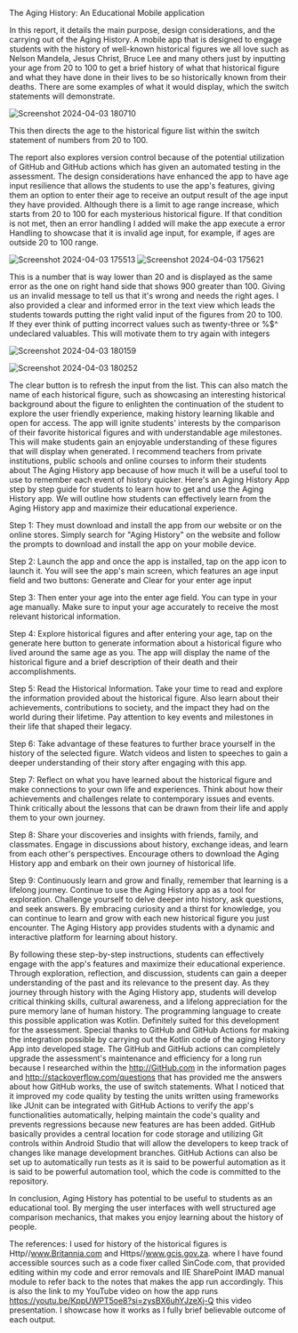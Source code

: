 The Aging History: An Educational Mobile application 

In this report, it details the main purpose, design considerations, and the carrying out of the Aging History. A mobile app that is designed to engage students with the history of well-known historical figures we all love such as Nelson Mandela, Jesus Christ, Bruce Lee and many others just by inputting your age from 20 to 100 to get a brief history of what that historical figure and what they have done in their lives to be so historically known from their deaths.  There are some examples of what it would display, which the switch statements will demonstrate. 

 ![Screenshot 2024-04-03 180710](https://github.com/EquinoxSilverstar/historyAppAssessment/assets/164300157/9a37f48f-245c-4332-a3d9-69c9e564b92d)

This then directs the age to the historical figure list within the switch statement of numbers from 20 to 100.  

The report also explores version control because of the potential utilization of GitHub and GitHub actions which has given an automated testing in the assessment. The design considerations have enhanced the app to have age input resilience that allows the students to use the app's features, giving them an option to enter their age to receive an output result of the age input they have provided. Although there is a limit to age range increase, which starts from 20 to 100 for each mysterious historical figure. If that condition is not met, then an error handling I added will make the app execute a error Handling to showcase that it is invalid age input, for example, if ages are outside 20 to 100 range.  

 ![Screenshot 2024-04-03 175513](https://github.com/EquinoxSilverstar/historyAppAssessment/assets/164300157/e375a0c5-58c8-4d2b-b905-9b51ca68d44f)
![Screenshot 2024-04-03 175621](https://github.com/EquinoxSilverstar/historyAppAssessment/assets/164300157/b19520ef-8092-46b3-af0c-c032307e2fc1)


This is a number that is way lower than 20 and is displayed as the same error as the one on right hand side that shows 900 greater than 100. Giving us an invalid message to tell us that it's wrong and needs the right ages. I also provided a clear and informed error in the text view which leads the students towards putting the right valid input of the figures from 20 to 100. If they ever think of putting incorrect values such as twenty-three or %$^ undeclared valuables. This will motivate them to try again with integers  

 
![Screenshot 2024-04-03 180159](https://github.com/EquinoxSilverstar/historyAppAssessment/assets/164300157/de271457-450d-4908-a2b7-81fb9fb31516)
 
![Screenshot 2024-04-03 180252](https://github.com/EquinoxSilverstar/historyAppAssessment/assets/164300157/c6acaff1-74a7-4829-b455-479c628289c2)

The clear button is to refresh the input from the list. This can also match the name of each historical figure, such as showcasing an interesting historical background about the figure to enlighten the continuation of the student to explore the user friendly experience, making history learning likable and open for access. The app will ignite students' interests by the comparison of their favorite historical figures and with understandable age milestones. This will make students gain an enjoyable understanding of these figures that will display when generated. I recommend teachers from private institutions, public schools and online courses to inform their students about The Aging History app because of how much it will be a useful tool to use to remember each event of history quicker. Here's an Aging History App step by step guide for students to learn how to get and use the Aging History app. We will outline how students can effectively learn from the Aging History app and maximize their educational experience. 

Step 1: They must download and install the app from our website or on the online stores. Simply search for "Aging History" on the website and follow the prompts to download and install the app on your mobile device. 

Step 2: Launch the app and once the app is installed, tap on the app icon to launch it. You will see the app's main screen, which features an age input field and two buttons: Generate and Clear for your enter age input 

Step 3: Then enter your age into the enter age field. You can type in your age manually. Make sure to input your age accurately to receive the most relevant historical information. 

Step 4: Explore historical figures and after entering your age, tap on the generate here button to generate information about a historical figure who lived around the same age as you. The app will display the name of the historical figure and a brief description of their death and their accomplishments. 

Step 5: Read the Historical Information. Take your time to read and explore the information provided about the historical figure. Also learn about their achievements, contributions to society, and the impact they had on the world during their lifetime. Pay attention to key events and milestones in their life that shaped their legacy. 

Step 6: Take advantage of these features to further brace yourself in the history of the selected figure. Watch videos and listen to speeches to gain a deeper understanding of their story after engaging with this app. 

Step 7: Reflect on what you have learned about the historical figure and make connections to your own life and experiences. Think about how their achievements and challenges relate to contemporary issues and events. Think critically about the lessons that can be drawn from their life and apply them to your own journey. 

Step 8: Share your discoveries and insights with friends, family, and classmates. Engage in discussions about history, exchange ideas, and learn from each other's perspectives. Encourage others to download the Aging History app and embark on their own journey of historical life. 

Step 9: Continuously learn and grow and finally, remember that learning is a lifelong journey. Continue to use the Aging History app as a tool for exploration. Challenge yourself to delve deeper into history, ask questions, and seek answers. By embracing curiosity and a thirst for knowledge, you can continue to learn and grow with each new historical figure you just encounter. The Aging History app provides students with a dynamic and interactive platform for learning about history. 

By following these step-by-step instructions, students can effectively engage with the app's features and maximize their educational experience. Through exploration, reflection, and discussion, students can gain a deeper understanding of the past and its relevance to the present day. As they journey through history with the Aging History app, students will develop critical thinking skills, cultural awareness, and a lifelong appreciation for the pure memory lane of human history. The programming language to create this possible application was Kotlin. Definitely suited for this development for the assessment. Special thanks to GitHub and GitHub Actions for making the integration possible by carrying out the Kotlin code of the aging History App into developed stage. The GitHub and GitHub actions can completely upgrade the assessment's maintenance and efficiency for a long run because I researched within the http://GitHub.com in the information pages and http://stackoverflow.com/questions that has provided me the answers about how GitHub works, the use of switch statements. What I noticed that it improved my code quality by testing the units written using frameworks like JUnit can be integrated with GitHub Actions to verify the app's functionalities automatically, helping maintain the code's quality and prevents regressions because new features are has been added. GitHub basically provides a central location for code storage and utilizing Git controls within Android Studio that will allow the developers to keep track of changes like manage development branches. GitHub Actions can also be set up to automatically run tests as it is said to be powerful automation as it is said to be powerful automation tool, which the code is committed to the repository. 

In conclusion, Aging History has potential to be useful to students as an educational tool. By merging the user interfaces with well structured age comparison mechanics, that makes you enjoy learning about the history of people. 

The references: I used for history of the historical figures is Http//www.Britannia.com and Https//www.gcis.gov.za. where I have found accessible sources such as a code fixer called SinCode.com, that provided editing within my code and error removals and IIE SharePoint IMAD manual module to refer back to the notes that makes the app run accordingly. This is also the link to my YouTube video on how the app runs https://youtu.be/KppUWPT5oe8?si=zysBX6uhYJzeXj-Q this video presentation. I showcase how it works as I fully brief believable outcome of each output. 

  

 



